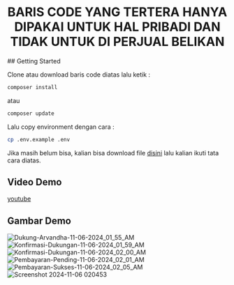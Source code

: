 <h1 style="text-align: center;">BARIS CODE YANG TERTERA HANYA DIPAKAI UNTUK HAL PRIBADI DAN TIDAK UNTUK DI PERJUAL BELIKAN</h1>
## Getting Started

Clone atau download baris code diatas lalu ketik :
```bash
composer install
```
atau
```bash
composer update
```
Lalu copy environment dengan cara :
```bash
cp .env.example .env
```

Jika masih belum bisa, kalian bisa download file <a href="https://drive.google.com/drive/folders/1hQxoW9o5ALHMjyqcqKD2HTWxlePZJ_mI?usp=sharing" target="_blank">disini</a> lalu kalian ikuti tata cara diatas.

## Video Demo
<a href="https://youtu.be/jemCiMj0Czg">youtube</a>

## Gambar Demo
![Dukung-Arvandha-11-06-2024_01_55_AM](https://github.com/user-attachments/assets/b8d3e2fa-1e1e-4bd0-9214-5130074fbc54)
![Konfirmasi-Dukungan-11-06-2024_01_59_AM](https://github.com/user-attachments/assets/3b355903-68ff-4af2-aaf7-b305d1f9abb6)
![Konfirmasi-Dukungan-11-06-2024_02_00_AM](https://github.com/user-attachments/assets/0366ac6b-1bd6-4142-85ae-9e79eead67df)
![Pembayaran-Pending-11-06-2024_02_01_AM](https://github.com/user-attachments/assets/9362ff4d-b50d-4ff2-be92-f2f8197e3c11)
![Pembayaran-Sukses-11-06-2024_02_05_AM](https://github.com/user-attachments/assets/18a4e9d5-1851-4703-b159-ef358aa4b873)
![Screenshot 2024-11-06 020453](https://github.com/user-attachments/assets/5157419f-31ad-4ddf-99ce-34be74a1491f)